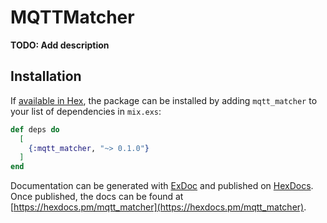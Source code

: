 # MQTTMatcher

**TODO: Add description**

## Installation

If [available in Hex](https://hex.pm/docs/publish), the package can be installed
by adding `mqtt_matcher` to your list of dependencies in `mix.exs`:

```elixir
def deps do
  [
    {:mqtt_matcher, "~> 0.1.0"}
  ]
end
```

Documentation can be generated with [ExDoc](https://github.com/elixir-lang/ex_doc)
and published on [HexDocs](https://hexdocs.pm). Once published, the docs can
be found at [https://hexdocs.pm/mqtt_matcher](https://hexdocs.pm/mqtt_matcher).

